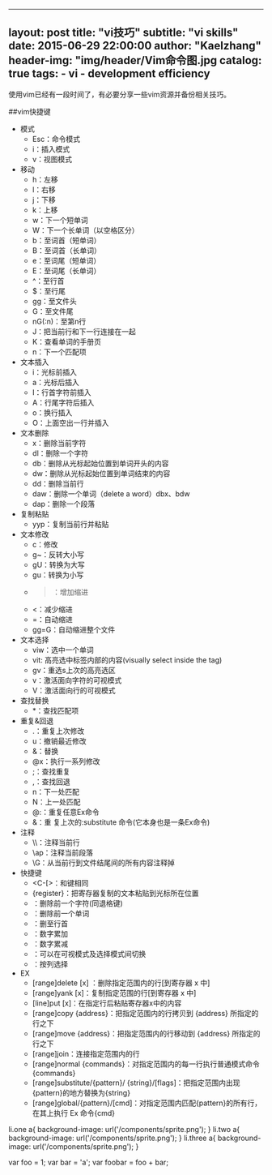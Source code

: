 ---
layout:     post
title:      "vi技巧"
subtitle:   "vi skills"
date:       2015-06-29 22:00:00
author:     "Kaelzhang"
header-img: "img/header/Vim命令图.jpg
catalog:    true
tags:
    - vi
    - development efficiency
--

使用vim已经有一段时间了，有必要分享一些vim资源并备份相关技巧。

##vim快捷键
+ 模式
  - Esc：命令模式
  - i：插入模式
  - v：视图模式
+ 移动
  - h：左移
  - l：右移
  - j：下移
  - k：上移
  - w：下一个短单词
  - W：下一个长单词（以空格区分）
  - b：至词首（短单词）
  - B：至词首（长单词）
  - e：至词尾（短单词）
  - E：至词尾（长单词）
  - ^：至行首
  - $：至行尾
  - gg：至文件头
  - G：至文件尾
  - nG(:n)：至第n行
  - J：把当前行和下一行连接在一起
  - K：查看单词的手册页
  - n：下一个匹配项
+ 文本插入
  - i：光标前插入
  - a：光标后插入
  - I：行首字符前插入
  - A：行尾字符后插入
  - o：换行插入
  - O：上面空出一行并插入
+ 文本删除
  - x：删除当前字符
  - dl：删除一个字符
  - db：删除从光标起始位置到单词开头的内容
  - dw：删除从光标起始位置到单词结束的内容
  - dd：删除当前行
  - daw：删除一个单词（delete a word）dbx、bdw
  - dap：删除一个段落
+ 复制粘贴
  - yyp：复制当前行并粘贴
+ 文本修改
  - c：修改
  - g~：反转大小写
  - gU：转换为大写
  - gu：转换为小写
  - >：增加缩进
  - <：减少缩进
  - =：自动缩进
  - gg=G：自动缩进整个文件
+ 文本选择
  - viw：选中一个单词
  - vit: 高亮选中标签内部的内容(visually select inside the tag)
  - gv：重选s上次的高亮选区
  - v：激活面向字符的可视模式
  - V：激活面向行的可视模式
+ 查找替换
  - *：查找匹配项
+ 重复&回退
  - .：重复上次修改
  - u：撤销最近修改
  - &：替换
  - @x：执行一系列修改
  - ;：查找重复
  - ,：查找回退
  - n：下一处匹配
  - N：上一处匹配
  - @:：重复任意Ex命令
  - &：重 复上次的:substitute 命令(它本身也是一条Ex命令)
+ 注释
  - \\\：注释当前行
  - \\ap：注释当前段落
  - \\G：从当前行到文件结尾间的所有内容注释掉
+ 快捷键
  - <C-[>：和<Esc>键相同
  - <C-r>{register}：把寄存器复制的文本粘贴到光标所在位置
  - <C-h>：删除前一个字符(同退格键)
  - <C-w>：删除前一个单词
  - <C-u>：删至行首
  - <C-a>：数字累加
  - <C-x>：数字累减
  - <C-g>：可以在可视模式及选择模式间切换
  - <C-v>：按列选择
+ EX
  - [range]delete [x] ：删除指定范围内的行[到寄存器 x 中]
  - [range]yank [x]：复制指定范围的行[到寄存器 x 中]
  - [line]put [x]：在指定行后粘贴寄存器x中的内容
  - [range]copy {address}：把指定范围内的行拷贝到 {address} 所指定的行之下
  - [range]move {address}：把指定范围内的行移动到 {address} 所指定的行之下
  - [range]join：连接指定范围内的行
  - [range]normal {commands}：对指定范围内的每一行执行普通模式命令 {commands}
  - [range]substitute/{pattern}/ {string}/[flags]：把指定范围内出现{pattern}的地方替换为{string}
  - [range]global/{pattern}/[cmd]：对指定范围内匹配{pattern}的所有行，在其上执行 Ex 命令{cmd}


li.one   a{ background-image: url('/components/sprite.png'); }
li.two   a{ background-image: url('/components/sprite.png'); }
li.three a{ background-image: url('/components/sprite.png'); }


var foo = 1;
var bar = 'a';
var foobar = foo + bar;